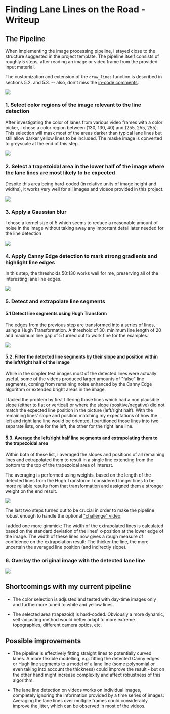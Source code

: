 # **Finding Lane Lines on the Road - Writeup** 

## The Pipeline

When implementing the image processing pipeline, i stayed close to the structure suggested in the project template.
The pipeline itself consists of roughly 5 steps, after reading an image or video frame from the provided input material.

The customization and extension of the `draw_lines` function is described in sections 5.2. and 5.3. -- also, don't miss the [in-code comments](P1.ipynb).

![](writeup_assets/solidYellowCurve_original.png)

### 1. Select color regions of the image relevant to the line detection
After investigating the color of lanes from various video frames with a color picker, I chose a color region between (130, 130, 40) and (255, 255, 255). This selection will mask most of the areas darker than typical lane lines but still allow darker yellow lines to be included.
The maske image is converted to greyscale at the end of this step.

![](writeup_assets/solidYellowCurve_1.png)

### 2. Select a trapezoidal area in the lower half of the image where the lane lines are most likely to be expected
Despite this area being hard-coded (in relative units of image height and widths), it works very well for all images and videos provided in this project.

![](writeup_assets/solidYellowCurve_2.png)

### 3. Apply a Gaussian blur
I chose a kernel size of 5 which seems to reduce a reasonable amount of noise in the image without taking away any important detail later needed for the line detection

![](writeup_assets/solidYellowCurve_3.png)

### 4. Apply Canny Edge detection to mark strong gradients and highlight line edges
In this step, the thresholds 50:130 works well for me, preserving all of the interesting lane line edges.

![](writeup_assets/solidYellowCurve_4.png)

### 5. Detect and extrapolate line segments

#### 5.1 Detect line segments using Hugh Transform
The edges from the previous step are transformed into a series of lines, using a Hugh Transformation.
A threshold of 30, minimum line length of 20 and maximum line gap of 5 turned out to work fine for the examples.

![](writeup_assets/solidYellowCurve_5.png)

#### 5.2. Filter the detected line segments by their slope and position within the left/right half of the image
While in the simpler test images most of the detected lines were actually useful, some of the videos produced larger amounts of "false" line segments, coming from remaining noise enhanced by the Canny Edge algorithm or extended bright areas in the image.

I tacled the problem by first filtering those lines which had a non plausible slope (either to flat or vertical) or where the slope (positive/negative) did not match the expected line position in the picture (left/right half).
With the remaining lines' slope and position matching my expectations of how the left and right lane line would be oriented, I partitioned those lines into two separate lists, one for the left, the other for the right lane line.

#### 5.3. Average the left/right half line segments and extrapolating them to the trapezoidal area

Within both of these list, I averaged the slopes and positions of all remaining lines and extrapolated them to result in a single line extending from the bottom to the top of the trapezoidal area of interest.

The averaging is performed using weights, based on the length of the detected lines from the Hugh Transform: I considered longer lines to be more reliable results from that transformation and assigned them a stronger weight on the end result.

![](writeup_assets/solidYellowCurve_6.png)

The last two steps turned out to be crucial in order to make the pipeline robust enough to handle the optional ["challenge" video](test_videos_output/03-challenge.mp4).

I added one more gimmick: The width of the extrapolated lines is calculated based on the standard deviation of the lines' x-position at the lower edge of the image. The width of these lines now gives a rough measure of confidence on the extrapolation result: The thicker the line, the more uncertain the averaged line position (and indirectly slope).

### 6. Overlay the original image with the detected lane line

![](writeup_assets/solidYellowCurve_result.png)

## Shortcomings with my current pipeline

* The color selection is adjusted and tested with day-time images only and furthermore tuned to white and yellow lines.
  
* The selected area (trapezoid) is hard-coded. Obviously a more dynamic, self-adjusting method would better adapt to more extreme topographies, different camera optics, etc.


## Possible improvements

* The pipeline is effectively fitting straight lines to potentially curved lanes. A more flexible modelling, e.g. fitting the detected Canny edges or Hugh line segments to a model of a lane line (some polynomial or even taking into account the thickness) could improve the result - but on the other hand might increase complexity and affect robustness of this algorithm.
  
* The lane line detection on videos works on individual images, completely ignoring the information provided by a time series of images: Averaging the lane lines over multiple frames could considerably improve the jitter, which can be observed in most of the videos.
